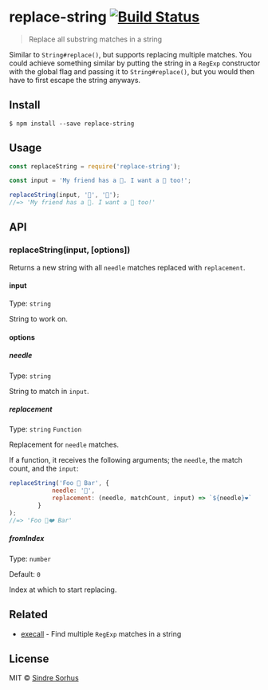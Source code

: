 # replace-string [![Build Status](https://travis-ci.org/sindresorhus/replace-string.svg?branch=master)](https://travis-ci.org/sindresorhus/replace-string)

> Replace all substring matches in a string

Similar to `String#replace()`, but supports replacing multiple matches. You could achieve something similar by putting the string in a `RegExp` constructor with the global flag and passing it to `String#replace()`, but you would then have to first escape the string anyways.


## Install

```
$ npm install --save replace-string
```


## Usage

```js
const replaceString = require('replace-string');

const input = 'My friend has a 🐑. I want a 🐑 too!';

replaceString(input, '🐑', '🦄');
//=> 'My friend has a 🦄. I want a 🦄 too!'
```


## API

### replaceString(input, [options])

Returns a new string with all `needle` matches replaced with `replacement`.

#### input

Type: `string`

String to work on.

#### options

##### needle

Type: `string`

String to match in `input`.

##### replacement

Type: `string` `Function`

Replacement for `needle` matches.

If a function, it receives the following arguments; the `needle`, the match count, and the `input`:

```js
replaceString('Foo 🐑 Bar', {
			needle: '🐑',
			replacement: (needle, matchCount, input) => `${needle}❤️`
		}
);
//=> 'Foo 🐑❤️ Bar'
```

##### fromIndex

Type: `number`

Default: `0`

Index at which to start replacing.

## Related

- [execall](https://github.com/sindresorhus/execall) - Find multiple `RegExp` matches in a string


## License

MIT © [Sindre Sorhus](https://sindresorhus.com)
